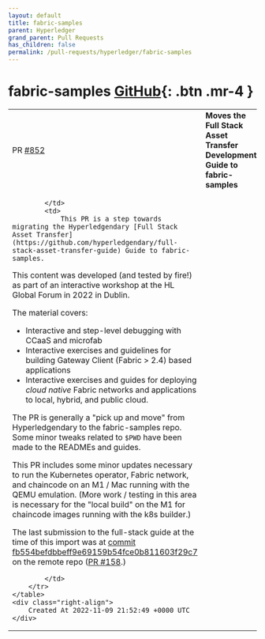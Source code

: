 ```yaml
---
layout: default
title: fabric-samples
parent: Hyperledger
grand_parent: Pull Requests
has_children: false
permalink: /pull-requests/hyperledger/fabric-samples
---
```


# fabric-samples <span class="fs-3 right-align">[GitHub](https://github.com/hyperledger/fabric-samples){: .btn .mr-4 }</span>


<div>
    <table>
        <tr>
            <td>
                PR <a href="https://github.com/hyperledger/fabric-samples/pull/852" class=".btn">#852</a>
            </td>
            <td>
                <b>
                    Moves the Full Stack Asset Transfer Development Guide to fabric-samples
                </b>
            </td>
        </tr>
        <tr>
            <td>
                
            </td>
            <td>
                This PR is a step towards migrating the Hyperledgendary [Full Stack Asset Transfer](https://github.com/hyperledgendary/full-stack-asset-transfer-guide) Guide to fabric-samples.

This content was developed (and tested by fire!) as part of an interactive workshop at the HL Global Forum in 2022 in Dublin.  

The material covers: 
- Interactive and step-level debugging with CCaaS and microfab
- Interactive exercises and guidelines for building Gateway Client (Fabric > 2.4) based applications
- Interactive exercises and guides for deploying _cloud native_ Fabric networks and applications to local, hybrid, and public cloud.

The PR is generally a "pick up and move" from Hyperledgendary to the fabric-samples repo.   Some minor tweaks related to `$PWD` have been made to the READMEs and guides.

This PR includes some minor updates necessary to run the Kubernetes operator, Fabric network, and chaincode on an M1 / Mac running with the QEMU emulation.  (More work / testing in this area is necessary for the "local build" on the M1 for chaincode images running with the k8s builder.)

The last submission to the full-stack guide at the time of this import was at [commit fb554befdbbeff9e69159b54fce0b811603f29c7](https://github.com/hyperledgendary/full-stack-asset-transfer-guide/commit/fb554befdbbeff9e69159b54fce0b811603f29c7) on the remote repo ([PR #158](https://github.com/hyperledgendary/full-stack-asset-transfer-guide/pull/158).)



            </td>
        </tr>
    </table>
    <div class="right-align">
        Created At 2022-11-09 21:52:49 +0000 UTC
    </div>
</div>

